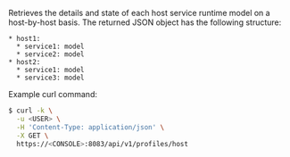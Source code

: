 Retrieves the details and state of each host service runtime model on a host-by-host basis.
The returned JSON object has the following structure:

```
* host1:
  * service1: model
  * service2: model
* host2:
  * service1: model
  * service3: model
```

Example curl command:

```bash
$ curl -k \
  -u <USER> \
  -H 'Content-Type: application/json' \
  -X GET \
  https://<CONSOLE>:8083/api/v1/profiles/host
```
